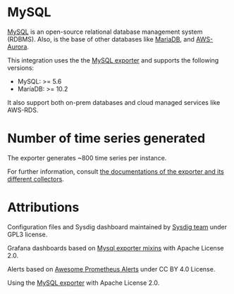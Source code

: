 # MySQL
[MySQL](https://dev.mysql.com) is an open-source relational database management system (RDBMS). Also, is the base of other databases like [MariaDB](https://mariadb.org/), and [AWS-Aurora](https://aws.amazon.com/rds/aurora/). 

This integration uses the the [MySQL exporter](https://github.com/prometheus/mysqld_exporter) and supports the following versions:
- MySQL: >= 5.6
- MaríaDB: >= 10.2

It also support both on-prem databases and cloud managed services like AWS-RDS. 


# Number of time series generated
The exporter generates ~800 time series per instance. 

For further information, consult [the documentations of the exporter and its different collectors](https://github.com/prometheus/mysqld_exporter).

# Attributions
Configuration files and Sysdig dashboard maintained by [Sysdig team](https://sysdig.com/) under GPL3 license.

Grafana dashboards based on [Mysql exporter mixins](https://github.com/prometheus/mysqld_exporter) with Apache License 2.0.

Alerts based on [Awesome Prometheus Alerts](https://github.com/samber/awesome-prometheus-alerts) under CC BY 4.0 License.

Using the [MySQL exporter](https://github.com/prometheus/mysqld_exporter) with Apache License 2.0.